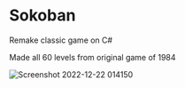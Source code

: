 # Sokoban
Remake classic game on C#

Made all 60 levels from original game of 1984

![Screenshot 2022-12-22 014150](https://user-images.githubusercontent.com/4685135/209078057-dc5db0e1-9828-4cb7-b62e-cf229b2860c5.png)
